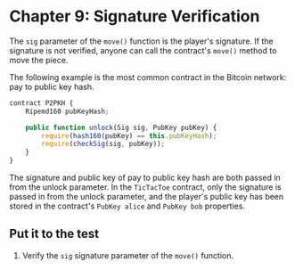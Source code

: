 # Chapter 9: Signature Verification

The `sig` parameter of the `move()` function is the player's signature. If the signature is not verified, anyone can call the contract's `move()` method to move the piece.

The following example is the most common contract in the Bitcoin network: pay to public key hash.

```js
contract P2PKH {
    Ripemd160 pubKeyHash;

    public function unlock(Sig sig, PubKey pubKey) {
        require(hash160(pubKey) == this.pubKeyHash);
        require(checkSig(sig, pubKey));
    }
}
```

The signature and public key of pay to public key hash are both passed in from the unlock parameter. In the `TicTacToe` contract, only the signature is passed in from the unlock parameter, and the player's public key has been stored in the contract's `PubKey alice` and `PubKey bob` properties.


## Put it to the test

1. Verify the `sig` signature parameter of the `move()` function.